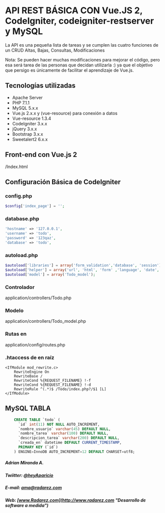 # API REST BÁSICA CON Vue.JS 2, CodeIgniter, codeigniter-restserver y MySQL
La API es una pequeña lista de tareas y se cumplen las cuatro funciones de un CRUD
Altas, Bajas, Consultas, Modificaciones

Nota: Se pueden hacer muchas modificaciones para mejorar el código, pero esa será tarea de las personas que decidan utilizarla :) ya que el objetivo que persigo es únicamente de facilitar el aprendizaje de Vue.js.

## Tecnologías utilizadas
* Apache Server
* PHP 7.1.1
* MySQL 5.x.x
* Vue.js 2.x.x y (vue-resource) para conexión a datos
* Vue-resource 1.3.4
* CodeIgniter 3.x.x
* jQuery 3.x.x
* Bootstrap 3.x.x
* Sweetalert2 6.x.x


## Front-end con Vue.js 2
/Index.html

## Configuración Básica de CodeIgniter
### config.php
```php
$config['index_page'] = '';
```
### database.php
```php
'hostname' => '127.0.0.1',
'username' => 'todo',
'password' => '123qaz',
'database' => 'todo',
```

### autoload.php
```php
$autoload['libraries'] = array('form_validation','database', 'session');
$autoload['helper'] = array('url', 'html', 'form' ,'language', 'date','security');
$autoload['model'] = array('Todo_model');
```

### Controlador
application/controllers/Todo.php

### Modelo
application/controllers/Todo_model.php

### Rutas en
application/config/routes.php

### .htaccess de en raíz

    <IfModule mod_rewrite.c>
        RewriteEngine On
        RewriteBase /
        RewriteCond %{REQUEST_FILENAME} !-f
        RewriteCond %{REQUEST_FILENAME} !-d
        RewriteRule ^(.*)$ /Todo/index.php?/$1 [L]
    </IfModule>


## MySQL TABLA
```sql
    CREATE TABLE `todo` (
      `id` int(11) NOT NULL AUTO_INCREMENT,
      `nombre_usuario` varchar(45) DEFAULT NULL,
      `nombre_tarea` varchar(100) DEFAULT NULL,
      `descripcion_tarea` varchar(200) DEFAULT NULL,
      `creada_en` datetime DEFAULT CURRENT_TIMESTAMP,
      PRIMARY KEY (`id`)
    ) ENGINE=InnoDB AUTO_INCREMENT=12 DEFAULT CHARSET=utf8;
```

##### Adrian Miranda A.
##### Twiitter: [@heyAparicio](https://twitter.com/heyaparicio?lang=es "@heyAparicio")
##### E-mail: ama@radarez.com
##### Web: [www.Radarez.com](http://www.radarez.com "Desarrollo de software a medida")
